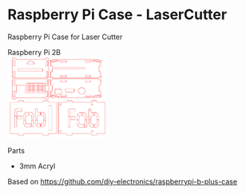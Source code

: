 Raspberry Pi Case - LaserCutter
===============

Raspberry Pi Case for Laser Cutter </br>

Raspberry Pi 2B </br>
<img src="https://raw.githubusercontent.com/ohwada/LaserCutter/master/raspberry_pi_1/raspberry_pi_2b_case_1.png" width="200" />

Parts  </br>
- 3mm Acryl  </br>

Based on https://github.com/diy-electronics/raspberrypi-b-plus-case
